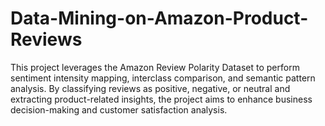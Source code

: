 # Data-Mining-on-Amazon-Product-Reviews
This project leverages the Amazon Review Polarity Dataset to perform sentiment intensity mapping, interclass comparison, and semantic pattern analysis. By classifying reviews as positive, negative, or neutral and extracting product-related insights, the project aims to enhance business decision-making and customer satisfaction analysis.
